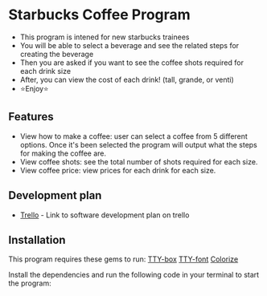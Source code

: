 # Starbucks Coffee Program


- This program is intened for new starbucks trainees
- You will be able to select a beverage and see the related steps for creating the beverage 
- Then you are asked if you want to see the coffee shots required for each drink size
- After, you can view the cost of each drink! (tall, grande, or venti)
- ⭐Enjoy⭐

 ## Features

- View how to make a coffee: user can  select a coffee from 5 different options. Once it's been selected the program will output what the steps for making the coffee are. 
- View coffee shots: see the total number of shots required for each size.
- View coffee price: view prices for each drink for each size.

## Development plan

- [Trello](https://trello.com/b/oi5rvE2i/terminal-app-development-plan) - Link to software development plan on trello

## Installation

This program requires these gems to run:
[TTY-box](https://github.com/piotrmurach/tty-box) 
[TTY-font](https://github.com/piotrmurach/tty-font) 
[Colorize](https://github.com/fazibear/colorize) 

Install the dependencies and run the following code in your terminal to start the program:

```

```